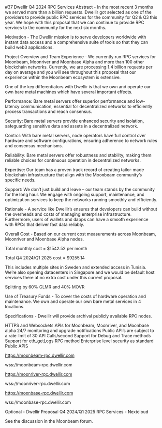 #37 Dwellir Q4 2024 RPC Services
Abstract - In the most recent 3 months we served more than a billion requests. Dwellir got selected as one of the providers to provide public RPC services for the community for Q2 & Q3 this year. We hope with this proposal that we can continue to provide RPC services to the community for the next six months.

Motivation - The Dwellir mission is to serve developers worldwide with instant data access and a comprehensive suite of tools so that they can build web3 applications.

Project Overview and Team Experience - We currently run RPC services for Moonbeam, Moonriver and Moonbase Alpha and more than 100 other blockchain networks. Currently, we are processing 1.4 billion requests per day on average and you will see throughout this proposal that our experience within the Moonbeam ecosystem is extensive.

One of the key differentiators with Dwellir is that we own and operate our own bare metal machines which have several important effects.

Performance: Bare metal servers offer superior performance and low-latency communication, essential for decentralized networks to efficiently process transactions and reach consensus.

Security: Bare metal servers provide enhanced security and isolation, safeguarding sensitive data and assets in a decentralized network.

Control: With bare metal servers, node operators have full control over hardware and software configurations, ensuring adherence to network rules and consensus mechanisms.

Reliability: Bare metal servers offer robustness and stability, making them reliable choices for continuous operation in decentralized networks.

Expertise: Our team has a proven track record of creating tailor-made blockchain infrastructure that align with the Moonbeam community’s specific needs.

Support: We don’t just build and leave – our team stands by the community for the long haul. We engage with ongoing support, maintenance, and optimization services to keep the networks running smoothly and efficiently.

Rationale - A service like Dwellir’s ensures that developers can build without the overheads and costs of managing enterprise infrastructure. Furthermore, users of wallets and dapps can have a smooth experience with RPCs that deliver fast data reliably.

Overall Cost - Based on our current cost measurements across Moonbeam, Moonriver and Moonbase Alpha nodes.

Total monthly cost = $1542.52 per month

Total Q4 2024/Q1 2025 cost = $9255.14

This includes multiple sites in Sweden and extended access in Tunisia. We’re also opening datacenters in Singapore and we would be default host services there at no extra cost under this current proposal.

Splitting by 60% GLMR and 40% MOVR

Use of Treasury Funds - To cover the costs of hardware operation and maintenance. We own and operate our own bare metal services in 4 locations.

Specifications - Dwellir will provide archival publicly available RPC nodes.

HTTPS and Websockets APIs for Moonbeam, Moonriver, and Moonbase alpha
24/7 monitoring and upgrade notifications
Public API’s are subject to a rate limit of 30 API Calls/second
Support for Debug and Trace methods
Support for eth_getLogs RPC method
Enterprise level security as standard
Public APIS

https://moonbeam-rpc.dwellir.com

wss://moonbeam-rpc.dwellir.com

https://moonriver-rpc.dwellir.com

wss://moonriver-rpc.dwellir.com

https://moonbase-rpc.dwellir.com

wss://moonbase-rpc.dwellir.com

Optional - Dwellir Proposal Q4 2024/Q1 2025 RPC Services - Nextcloud

See the discussion in the Moonbeam forum.